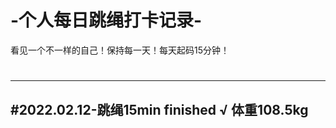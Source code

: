 # -个人每日跳绳打卡记录-
看见一个不一样的自己！保持每一天！每天起码15分钟！
#

----------------
#2022.02.12-跳绳15min    finished √   体重108.5kg
----------------
